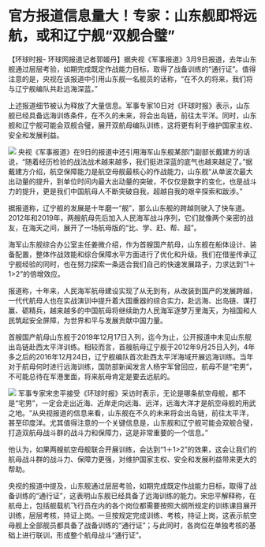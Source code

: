 # 官方报道信息量大！专家：山东舰即将远航，或和辽宁舰“双舰合璧”

【环球时报-
环球网报道记者郭媛丹】据央视《军事报道》3月9日报道，去年山东舰通过层层考验，如期完成既定作战能力目标，取得了战备训练的“通行证”。值得注意的是，央视在该报道中引用山东舰一名舰员的话称，“在不久的将来，我们将与辽宁舰编队共赴远海深蓝。”

上述报道细节被认为释放了大量信息。军事专家10日对《环球时报》表示，山东舰已经具备远海训练条件，在不久的未来，将会出岛链，前往太平洋。同时，山东舰和辽宁舰可能会双舰合璧，展开双航母编队训练，这将更有利于维护国家主权、安全和发展利益。

![](https://inews.gtimg.com/om_bt/OW81UVOH0VP-y98v_YJCWwofou-T5dmruQugtt5fTF7b4AA/1000)
央视《军事报道》在9日的报道中还引用海军山东舰某部门副部长戴建方的话说，“随着经历检验的战法战术越来越多，我们挺进深蓝的底气也越来越足了。”据戴建方介绍，航空保障能力是航空母舰最核心的作战能力，山东舰“从单波次最大出动量的提升，到单位时间内最大出动量的突破，不仅仅是数字的变化，也是战斗力的提升，更是我们中国航母人不断突破自我，超越自我的艰辛探索和跋涉。”

据报道称，辽宁舰的发展是十年磨一“舰”，那么山东舰的跨越则驶入了快车道。2012年和2019年，两艘航母先后加入人民海军战斗序列，它们就像两个亲密的战友，在海天之间，展开了一场航母版的“比、学、赶、帮、超”。

海军山东舰综合办公室主任姜微介绍，作为首艘国产航母，山东舰在船体设计、装备配置，整体作战效能和综合保障水平方面进行了优化和升级。我们在借鉴传承辽宁舰经验的同时，也在努力探索一条适合我们自己的快速发展路子，力求达到“1＋1>2”的倍增效应。

报道称，十年来，人民海军航母建设实现了从无到有，从改装到国产的发展跨越，一代代航母人也在实战演训中提升着大国重器的综合实力，赴远海、出岛链、谋打赢、砺精兵，越来越多的中国航母将继续助力人民海军逐梦万里海天，为祖国和人民筑起安全屏障，为世界和平与发展贡献中国力量。

首艘国产航母山东舰于2019年12月17日入列，迄今为止，公开报道中未见山东舰出岛链赴西太平洋训练。相较而言，首艘航母辽宁舰于2012年9月25日入列，4年多之后的2016年12月24日，辽宁舰编队首次赴西太平洋海域开展远海训练。当年对于航母何时进行远海训练，国防部新闻发言人杨宇军曾回应，航母不是“宅男”，不可能总待在军港里面，将来航母肯定是要去远航的。

![](https://inews.gtimg.com/om_bt/ObIx5TMDkyIWrIqrBKrvqbE6gdkCe5BIVwT-9W2dNTqCAAA/1000)
军事专家宋忠平接受《环球时报》采访时表示，无论是哪条航空母舰，都不是“宅男”，一定会走出近海、近岸走向远海、远洋，远海大洋才是航空母舰的用武之地。“从央视报道的信息来看，山东舰在不久的未来将会出岛链，前往太平洋，甚至印度洋。尤其值得注意的一个关键信息是，山东舰和辽宁舰可能会双舰合璧，打造双航母战斗群的战斗力和保障力，这是非常重要的一个信息。”

他认为，如果两艘航空母舰联合开展训练，会达到“1＋1>2”的效果，这会让我们的航母战斗群的战斗力、保障力更强，对维护国家主权、安全和发展利益带来更大的帮助。

央视的报道中提及，山东舰通过层层考验，如期完成既定作战能力目标，取得了战备训练的“通行证”，这表明山东舰已经具备了远海训练的能力。宋忠平解释称，在航母上，包括舰载机飞行员在内的各个岗位都需要按照大纲所规定的训练课目展开训练，层层考核，持证上岗。一旦按规定完成训练、考核，持证上岗，这表示航空母舰上全部舰员都具备了战备训练的“通行证”；与此同时，各岗位在单独考核的基础上进行联训，形成整个航母战斗“通行证”。

